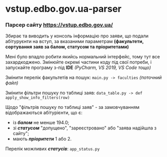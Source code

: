 # vstup.edbo.gov.ua-parser
### Парсер сайту https://vstup.edbo.gov.ua/

Збирає та виводить у консоль інформацію про заяви, що подали абітуруєнти на вступ, за вказаними параметрам __(факультети, сортування заяв за балом, статусом та пріоритетами)__


Мені було впадло робити якийсь нормальний інтерфейс, тому тут все захардкоджено.
Змінюйте окремі частини коду під свої потреби, і запускайте програму з-під __IDE__ _(PyCharm, VS 2019, VS Code тощо)_


Змінити перелік факультетів на пошук:    ```main.py -> faculties```  _(поточний файл)_

Змінити фільтри пошуку по таблиці заяв:  ```data_table.py -> def apply_show_info_filters(row)```


Щодо "фільтрів пошуку по таблиці заяв" - за замовчуванням відображаються абітурієнти, що є:
- із __*балом*__ не менше 194.0;
- зі __*статусом*__ "допущено", "зареєстровано" або "заява надійшла з сайту";
- мають __*пріоритети*__ 1 або 2.

Перелік можливих __*статусів*__: ```app_status.py```
